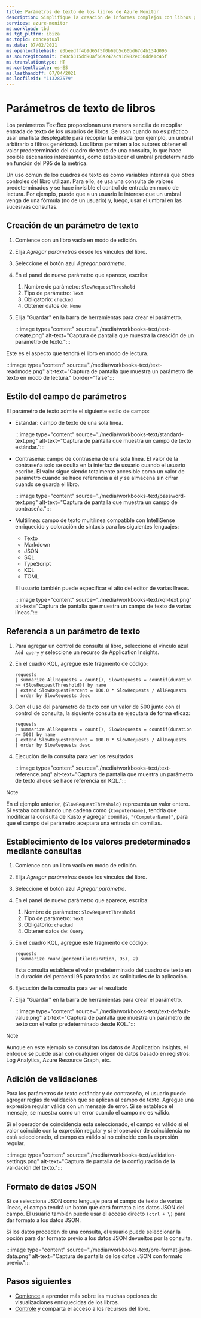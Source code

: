 ```yaml
---
title: Parámetros de texto de los libros de Azure Monitor
description: Simplifique la creación de informes complejos con libros parametrizados predefinidos y personalizados. Aprenda más sobre los parámetros de texto de libros.
services: azure-monitor
ms.workload: tbd
ms.tgt_pltfrm: ibiza
ms.topic: conceptual
ms.date: 07/02/2021
ms.openlocfilehash: e3beedff4b9d65f5f0b69b5c60bd67d4b134d096
ms.sourcegitcommit: d90cb315dd90af66a247ac91d982ec50dde1c45f
ms.translationtype: HT
ms.contentlocale: es-ES
ms.lasthandoff: 07/04/2021
ms.locfileid: "113287579"
---
```

# <a name="workbook-text-parameters"></a>Parámetros de texto de libros

Los parámetros TextBox proporcionan una manera sencilla de recopilar entrada de texto de los usuarios de libros. Se usan cuando no es práctico usar una lista desplegable para recopilar la entrada (por ejemplo, un umbral arbitrario o filtros genéricos). Los libros permiten a los autores obtener el valor predeterminado del cuadro de texto de una consulta, lo que hace posible escenarios interesantes, como establecer el umbral predeterminado en función del P95 de la métrica.

Un uso común de los cuadros de texto es como variables internas que otros controles del libro utilizan. Para ello, se usa una consulta de valores predeterminados y se hace invisible el control de entrada en modo de lectura. Por ejemplo, puede que a un usuario le interese que un umbral venga de una fórmula (no de un usuario) y, luego, usar el umbral en las sucesivas consultas.

## <a name="creating-a-text-parameter"></a>Creación de un parámetro de texto
1. Comience con un libro vacío en modo de edición.
2. Elija _Agregar parámetros_ desde los vínculos del libro.
3. Seleccione el botón azul _Agregar parámetro_.
4. En el panel de nuevo parámetro que aparece, escriba:
    1. Nombre de parámetro: `SlowRequestThreshold`
    2. Tipo de parámetro: `Text`
    3. Obligatorio: `checked`
    4. Obtener datos de: `None`
5. Elija "Guardar" en la barra de herramientas para crear el parámetro.

    :::image type="content" source="./media/workbooks-text/text-create.png" alt-text="Captura de pantalla que muestra la creación de un parámetro de texto.":::

Este es el aspecto que tendrá el libro en modo de lectura.

:::image type="content" source="./media/workbooks-text/text-readmode.png" alt-text="Captura de pantalla que muestra un parámetro de texto en modo de lectura." border="false":::

## <a name="parameter-field-style"></a>Estilo del campo de parámetros
El parámetro de texto admite el siguiente estilo de campo:

- Estándar: campo de texto de una sola línea.

     :::image type="content" source="./media/workbooks-text/standard-text.png" alt-text="Captura de pantalla que muestra un campo de texto estándar.":::

- Contraseña: campo de contraseña de una sola línea. El valor de la contraseña solo se oculta en la interfaz de usuario cuando el usuario escribe. El valor sigue siendo totalmente accesible como un valor de parámetro cuando se hace referencia a él y se almacena sin cifrar cuando se guarda el libro.

     :::image type="content" source="./media/workbooks-text/password-text.png" alt-text="Captura de pantalla que muestra un campo de contraseña.":::

- Multilínea: campo de texto multilínea compatible con IntelliSense enriquecido y coloración de sintaxis para los siguientes lenguajes:
    - Texto
    - Markdown
    - JSON
    - SQL
    - TypeScript
    - KQL
    - TOML

    El usuario también puede especificar el alto del editor de varias líneas.

     :::image type="content" source="./media/workbooks-text/kql-text.png" alt-text="Captura de pantalla que muestra un campo de texto de varias líneas.":::

## <a name="referencing-a-text-parameter"></a>Referencia a un parámetro de texto
1. Para agregar un control de consulta al libro, seleccione el vínculo azul `Add query` y seleccione un recurso de Application Insights.
2. En el cuadro KQL, agregue este fragmento de código:
    ```kusto
    requests
    | summarize AllRequests = count(), SlowRequests = countif(duration >= {SlowRequestThreshold}) by name
    | extend SlowRequestPercent = 100.0 * SlowRequests / AllRequests
    | order by SlowRequests desc
    ```
3. Con el uso del parámetro de texto con un valor de 500 junto con el control de consulta, la siguiente consulta se ejecutará de forma eficaz:
    ```kusto
    requests
    | summarize AllRequests = count(), SlowRequests = countif(duration >= 500) by name
    | extend SlowRequestPercent = 100.0 * SlowRequests / AllRequests
    | order by SlowRequests desc
    ```
4. Ejecución de la consulta para ver los resultados

    :::image type="content" source="./media/workbooks-text/text-reference.png" alt-text="Captura de pantalla que muestra un parámetro de texto al que se hace referencia en KQL.":::

> [!NOTE]
> En el ejemplo anterior, `{SlowRequestThreshold}` representa un valor entero. Si estaba consultando una cadena como `{ComputerName}`, tendría que modificar la consulta de Kusto y agregar comillas, `"{ComputerName}"`, para que el campo del parámetro aceptara una entrada sin comillas.

## <a name="setting-default-values-using-queries"></a>Establecimiento de los valores predeterminados mediante consultas
1. Comience con un libro vacío en modo de edición.
2. Elija _Agregar parámetros_ desde los vínculos del libro.
3. Seleccione el botón azul _Agregar parámetro_.
4. En el panel de nuevo parámetro que aparece, escriba:
    1. Nombre de parámetro: `SlowRequestThreshold`
    2. Tipo de parámetro: `Text`
    3. Obligatorio: `checked`
    4. Obtener datos de: `Query`
5. En el cuadro KQL, agregue este fragmento de código:
    ```kusto
    requests
    | summarize round(percentile(duration, 95), 2)
    ```
    Esta consulta establece el valor predeterminado del cuadro de texto en la duración del percentil 95 para todas las solicitudes de la aplicación.
6. Ejecución de la consulta para ver el resultado
7. Elija "Guardar" en la barra de herramientas para crear el parámetro.

    :::image type="content" source="./media/workbooks-text/text-default-value.png" alt-text="Captura de pantalla que muestra un parámetro de texto con el valor predeterminado desde KQL.":::

> [!NOTE]
> Aunque en este ejemplo se consultan los datos de Application Insights, el enfoque se puede usar con cualquier origen de datos basado en registros: Log Analytics, Azure Resource Graph, etc.

## <a name="adding-validations"></a>Adición de validaciones 

Para los parámetros de texto estándar y de contraseña, el usuario puede agregar reglas de validación que se aplican al campo de texto. Agregue una expresión regular válida con un mensaje de error. Si se establece el mensaje, se muestra como un error cuando el campo no es válido.

Si el operador de coincidencia está seleccionado, el campo es válido si el valor coincide con la expresión regular y si el operador de coincidencia no está seleccionado, el campo es válido si no coincide con la expresión regular.

:::image type="content" source="./media/workbooks-text/validation-settings.png" alt-text="Captura de pantalla de la configuración de la validación del texto.":::

## <a name="format-json-data"></a>Formato de datos JSON 

Si se selecciona JSON como lenguaje para el campo de texto de varias líneas, el campo tendrá un botón que dará formato a los datos JSON del campo. El usuario también puede usar el acceso directo `(ctrl + \)` para dar formato a los datos JSON.

Si los datos proceden de una consulta, el usuario puede seleccionar la opción para dar formato previo a los datos JSON devueltos por la consulta.

:::image type="content" source="./media/workbooks-text/pre-format-json-data.png" alt-text="Captura de pantalla de los datos JSON con formato previo.":::

## <a name="next-steps"></a>Pasos siguientes

* [Comience](./workbooks-overview.md#visualizations) a aprender más sobre las muchas opciones de visualizaciones enriquecidas de los libros.
* [Controle](./workbooks-access-control.md) y comparta el acceso a los recursos del libro.